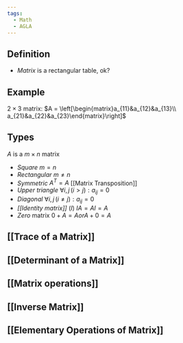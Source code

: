```yaml
---
tags:
  - Math
  - AGLA
---
```

## Definition
- *Matrix* is a rectangular table, ok?
## Example
$2\times3$ matrix: $A = \left[\begin{matrix}a_{11}&a_{12}&a_{13}\\ a_{21}&a_{22}&a_{23}\end{matrix}\right]$
## Types
$A$ is a $m \times n$ matrix
- *Square* $m = n$
- *Rectangular* $m\not = n$
- *Symmetric* $A^T = A$ [[Matrix Transposition]]
- *Upper triangle* $\forall i, j\,(i>j):a_{ij} = 0$
- *Diagonal* $\forall i,j\,(i\not=j): a_{ij}=0$
- *[[Identity matrix]]* ($I$) $IA = AI = A$
- *Zero* matrix $0 + A = A or A + 0 = A$
## [[Trace of a Matrix]]

## [[Determinant  of a Matrix]]
## [[Matrix operations]]
## [[Inverse Matrix]]
## [[Elementary Operations of Matrix]]